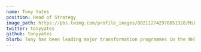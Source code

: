 ```yaml
---
name: Tony Yates
position: Head of Strategy 
image_path: https://pbs.twimg.com/profile_images/802112742970851328/MsLLK_82.jpg
twitter: tonyyates
github: tonyyates
blurb: Tony has been leading major transformation programmes in the NHS for many years. Highlights include leading the design and implementation of NHS 111 interoperability to out of hours and 999 services nation wide. More recently he has been focusing on digital services with the NHS including NHS Digital Triage and NHS.UK transformation. Tony is a strategic thinker with real hands on technical ability.
---
```

